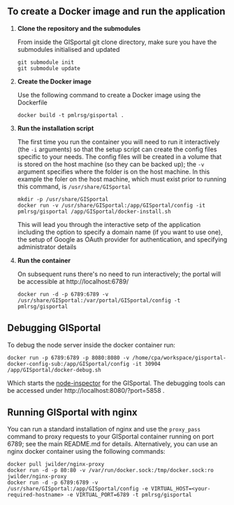 ## To create a Docker image and run the application

1. **Clone the repository and the submodules**

    From inside the GISportal git clone directory, make sure you have the submodules initialised and updated

    ```
    git submodule init
    git submodule update
    ```

2. **Create the Docker image**

    Use the following command to create a Docker image using the Dockerfile

    ```
    docker build -t pmlrsg/gisportal .
    ```

3.  **Run the installation script**

    The first time you run the container you will need to run it interactively (the `-i` arguments) so that the setup script can create the config files specific to your needs. The config files will be created in a volume that is stored on the host machine (so they can be backed up); the `-v` argument specifies where the folder is on the host machine. In this example the foler on the host machine, which must exist prior to running this command, is `/usr/share/GISportal`

    ```
    mkdir -p /usr/share/GISportal
    docker run -v /usr/share/GISportal:/app/GISportal/config -it pmlrsg/gisportal /app/GISportal/docker-install.sh
    ```

    This will lead you through the interactive setp of the application including the option to specify a domain name (if you want to use one), the setup of Google as OAuth provider for authentication, and specifying administrator details

4. **Run the container**

    On subsequent runs there's no need to run interactively; the portal will be accessible at http://localhost:6789/

    ```
    docker run -d -p 6789:6789 -v /usr/share/GISportal:/var/portal/GISportal/config -t pmlrsg/gisportal
    ```

## Debugging GISportal

To debug the node server inside the docker container run:

```
docker run -p 6789:6789 -p 8080:8080 -v /home/cpa/workspace/gisportal-docker-config-sub:/app/GISportal/config -it 30904 /app/GISportal/docker-debug.sh
```

Which starts the [node-inspector](https://github.com/node-inspector/node-inspector) for the
GISportal. The debugging tools can be accessed under http://localhost:8080/?port=5858 .


## Running GISportal with nginx ##

You can run a standard installation of nginx and use the `proxy_pass` command to proxy requests to your GISportal container running on port 6789; see the main README.md for details. Alternatively, you can use an nginx docker container using the following commands:

```
docker pull jwilder/nginx-proxy
docker run -d -p 80:80 -v /var/run/docker.sock:/tmp/docker.sock:ro jwilder/nginx-proxy
docker run -d -p 6789:6789 -v /usr/share/GISportal:/app/GISportal/config -e VIRTUAL_HOST=<your-required-hostname> -e VIRTUAL_PORT=6789 -t pmlrsg/gisportal
```

